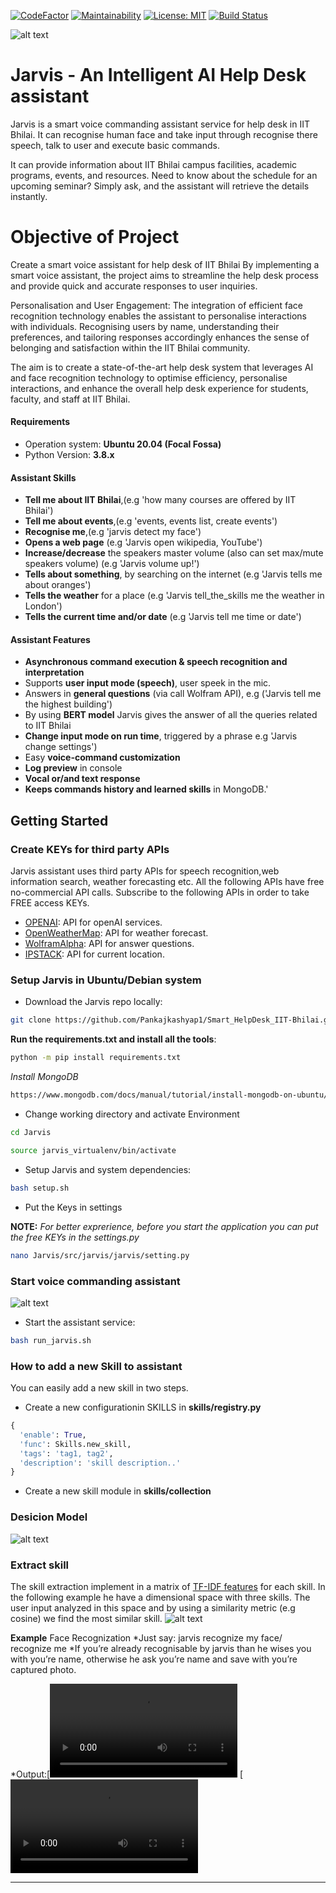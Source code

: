 [![CodeFactor](https://www.codefactor.io/repository/github/Pankajkashyap1/Smart_HelpDesk_IIT-Bhilai/badge)](https://www.codefactor.io/repository/github/Pankajkashyap1/Smart_HelpDesk_IIT-Bhilai)
[![Maintainability](https://api.codeclimate.com/v1/badges/8c90305e22186cc2c9d5/maintainability)](https://codeclimate.com/github/Pankajkashyap1/Smart_HelpDesk_IIT-Bhilai/maintainability)
[![License: MIT](https://img.shields.io/badge/License-MIT-yellow.svg)](https://opensource.org/licenses/MIT)
[![Build Status](https://app.travis-ci.com/Pankajkashyap1/Smart_HelpDesk_IIT-Bhilai.svg?branch=master)](https://app.travis-ci.com/Pankajkashyap1/Smart_HelpDesk_IIT-Bhilai)

![alt text](https://github.com/Pankajkashyap1/Smart_HelpDesk_IIT-Bhilai/blob/master/imgs/jarvis_logo.png)

# Jarvis - An Intelligent AI Help Desk assistant 
Jarvis is a smart voice commanding assistant service for help desk in IIT Bhilai.
It can recognise human face and take input through recognise there speech, talk to user and execute basic commands.

It can provide information about IIT Bhilai campus facilities, academic programs, events, and resources. Need to know about the schedule for an upcoming seminar? Simply ask, and the assistant will retrieve the details instantly.

# Objective of Project
Create a smart voice assistant for help desk of  IIT Bhilai 
By implementing a smart voice assistant, the project aims to streamline the help desk process and provide quick and accurate responses to user inquiries.

Personalisation and User Engagement: The integration of efficient face recognition technology enables the assistant to personalise interactions with individuals. Recognising users by name, understanding their preferences, and tailoring responses accordingly enhances the sense of belonging and satisfaction within the IIT Bhilai community.

The aim is to create a state-of-the-art help desk system that leverages AI and face recognition technology to optimise efficiency, personalise interactions, and enhance the overall help desk experience for students, faculty, and staff at IIT Bhilai.

#### Requirements

* Operation system: **Ubuntu 20.04 (Focal Fossa)**
* Python Version: **3.8.x**


#### Assistant Skills 
*   **Tell me about IIT Bhilai**,(e.g 'how many courses are offered by IIT Bhilai')
*   **Tell me about events**,(e.g 'events, events list, create events')
*   **Recognise me**,(e.g 'jarvis detect my face')
*   **Opens a web page** (e.g 'Jarvis open wikipedia, YouTube')
*   **Increase/decrease** the speakers master volume (also can set max/mute speakers volume) (e.g 'Jarvis volume up!')
*   **Tells about something**, by searching on the internet (e.g 'Jarvis tells me about oranges')
*   **Tells the weather** for a place (e.g 'Jarvis tell_the_skills me the weather in London')
*   **Tells the current time and/or date** (e.g 'Jarvis tell me time or date')

#### Assistant Features
*   **Asynchronous command execution & speech recognition and interpretation**
*   Supports **user input mode (speech)**, user speek in the mic.
*   Answers in **general questions** (via call Wolfram API), e.g ('Jarvis tell me the highest building')
*   By using **BERT model** Jarvis gives the answer of all the queries related to IIT Bhilai
*   **Change input mode on run time**, triggered by a phrase e.g 'Jarvis change settings')
*   Easy **voice-command customization**
*   **Log preview** in console
*   **Vocal or/and text response**
*   **Keeps commands history and learned skills** in MongoDB.'

## Getting Started
### Create KEYs for third party APIs
Jarvis assistant uses third party APIs for speech recognition,web information search, weather forecasting etc.
All the following APIs have free no-commercial API calls. Subscribe to the following APIs in order to take FREE access KEYs.
*   [OPENAI](https://platform.openai.com/account/api-keys): API for openAI services.
*   [OpenWeatherMap](https://openweathermap.org/appid): API for weather forecast.
*   [WolframAlpha](https://developer.wolframalpha.com/portal/myapps/): API for answer questions.
*   [IPSTACK](https://ipstack.com/signup/free): API for current location.
### Setup Jarvis in Ubuntu/Debian system
* Download the Jarvis repo locally:
```bash
git clone https://github.com/Pankajkashyap1/Smart_HelpDesk_IIT-Bhilai.git --branch master
```

**Run the requirements.txt and install all the tools**:
```bash
python -m pip install requirements.txt
```
*Install MongoDB*
```bash
https://www.mongodb.com/docs/manual/tutorial/install-mongodb-on-ubuntu/#std-label-install-mdb-community-ubuntu
```
*   Change working directory and activate Environment
```bash
cd Jarvis
```
```bash
source jarvis_virtualenv/bin/activate
```
*   Setup Jarvis and system dependencies:
```bash
bash setup.sh
```

*   Put the Keys in settings

**NOTE:** *For better exprerience, before you start the application you can put the free KEYs in the settings.py*

```bash
nano Jarvis/src/jarvis/jarvis/setting.py
```

### Start voice commanding assistant
![alt text](https://github.com/Pankajkashyap1/Smart_HelpDesk_IIT-Bhilai/blob/master/imgs/Jarvis_printscreen.PNG)

*   Start the assistant service:
```bash
bash run_jarvis.sh
```

### How to add a new Skill to assistant
You can easily add a new skill in two steps.
*   Create a new configurationin SKILLS in **skills/registry.py**
```python
{ 
  'enable': True,
  'func': Skills.new_skill,
  'tags': 'tag1, tag2',
  'description': 'skill description..'
}               
```
*   Create a new skill module in **skills/collection**

### Desicion Model
![alt text](https://github.com/Pankajkashyap1/Smart_HelpDesk_IIT-Bhilai/blob/master/imgs/desicion_model.png)

### Extract skill
The skill extraction implement in a matrix of [TF-IDF features](https://scikit-learn.org/stable/modules/generated/sklearn.feature_extraction.text.TfidfVectorizer.html) for each skill.
In the following example he have a dimensional space with three skills.
The user input analyzed in this space and by using a similarity metric (e.g cosine) we find the most similar skill.
![alt text](https://github.com/Pankajkashyap1/Smart_HelpDesk_IIT-Bhilai/blob/master/imgs/skill_space_desicion.png)

**Example** Face Recognization
*Just say: jarvis recognize my face/ recognize me
*If you’re already recognisable by jarvis than he wises you with you’re name, otherwise he ask you’re name and save with you’re captured photo.

*Output:[![Watch the video](https://github.com/Pankajkashyap1/Smart_HelpDesk_IIT-Bhilai/blob/master/imgs/rec.mp4)
[![Watch the video](https://github.com/Pankajkashyap1/Smart_HelpDesk_IIT-Bhilai/blob/master/imgs/screen.mov)


---

